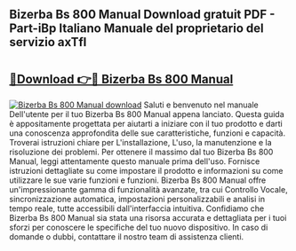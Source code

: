 ## Bizerba Bs 800 Manual Download gratuit PDF - Part-iBp Italiano Manuale del proprietario del servizio axTfI

# <h2><a href="http://dfeoc3y.blite.top/?on=Bizerba+Bs+800+Manual">🔗Download 👉🔴 Bizerba Bs 800 Manual</a></h2>

[![Bizerba Bs 800 Manual download](https://i.imgur.com/lujVjoI.png)](http://dfeoc3y.blite.top/?on=Bizerba+Bs+800+Manual)
Saluti e benvenuto nel manuale Dell'utente per il tuo Bizerba Bs 800 Manual appena lanciato. Questa guida è appositamente progettata per aiutarti a iniziare con il tuo prodotto e darti una conoscenza approfondita delle sue caratteristiche, funzioni e capacità. Troverai istruzioni chiare per L'installazione, L'uso, la manutenzione e la risoluzione dei problemi. Per ottenere il massimo dal tuo Bizerba Bs 800 Manual, leggi attentamente questo manuale prima dell'uso. Fornisce istruzioni dettagliate su come impostare il prodotto e informazioni su come utilizzare le sue varie funzioni e funzioni. Bizerba Bs 800 Manual offre un'impressionante gamma di funzionalità avanzate, tra cui Controllo Vocale, sincronizzazione automatica, impostazioni personalizzabili e analisi in tempo reale, tutte accessibili dall'interfaccia intuitiva. Confidiamo che Bizerba Bs 800 Manual sia stata una risorsa accurata e dettagliata per i tuoi sforzi per conoscere le specifiche del tuo nuovo dispositivo. In caso di domande o dubbi, contattare il nostro team di assistenza clienti.
